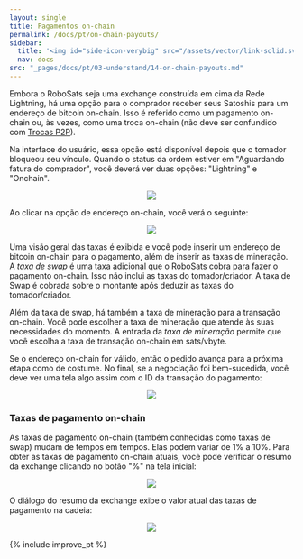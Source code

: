 ```yaml
---
layout: single
title: Pagamentos on-chain
permalink: /docs/pt/on-chain-payouts/
sidebar:
  title: '<img id="side-icon-verybig" src="/assets/vector/link-solid.svg"/>Pagamentos on-chain'
  nav: docs
src: "_pages/docs/pt/03-understand/14-on-chain-payouts.md"
---
```


Embora o RoboSats seja uma exchange construída em cima da Rede Lightning, há uma opção para o comprador receber seus Satoshis para um endereço de bitcoin on-chain. Isso é referido como um pagamento on-chain ou, às vezes, como uma troca on-chain (não deve ser confundido com [Trocas P2P](/docs/swaps)).

Na interface do usuário, essa opção está disponível depois que o tomador bloqueou seu vínculo. Quando o status da ordem estiver em "Aguardando fatura do comprador", você deverá ver duas opções: "Lightning" e "Onchain".

<div align="center">
    <img src="/assets/images/understand/14-on-chain-payouts/contract-box-on-waiting-for-buyer-invoice.png"/>
</div>

Ao clicar na opção de endereço on-chain, você verá o seguinte:

<div align="center">
    <img src="/assets/images/understand/14-on-chain-payouts/on-chain-box.png"/>
</div>

Uma visão geral das taxas é exibida e você pode inserir um endereço de bitcoin on-chain para o pagamento, além de inserir as taxas de mineração. A _taxa de swap_ é uma taxa adicional que o RoboSats cobra para fazer o pagamento on-chain. Isso não inclui as taxas do tomador/criador. A taxa de Swap é cobrada sobre o montante após deduzir as taxas do tomador/criador.

Além da taxa de swap, há também a taxa de mineração para a transação on-chain. Você pode escolher a taxa de mineração que atende às suas necessidades do momento. A entrada da _taxa de mineração_ permite que você escolha a taxa de transação on-chain em sats/vbyte.

Se o endereço on-chain for válido, então o pedido avança para a próxima etapa como de costume. No final, se a negociação foi bem-sucedida, você deve ver uma tela algo assim com o ID da transação do pagamento:

<div align="center">
    <img src="/assets/images/understand/14-on-chain-payouts/successful-trade-on-chain.png"/>
</div>

### Taxas de pagamento on-chain

As taxas de pagamento on-chain (também conhecidas como taxas de swap) mudam de tempos em tempos. Elas podem variar de 1% a 10%. Para obter as taxas de pagamento on-chain atuais, você pode verificar o resumo da exchange clicando no botão "%" na tela inicial:

<div align="center">
    <img src="/assets/images/understand/14-on-chain-payouts/exchange-info-icon.png"/>
</div>

O diálogo do resumo da exchange exibe o valor atual das taxas de pagamento na cadeia:

<div align="center">
    <img src="/assets/images/understand/14-on-chain-payouts/exchange-summary.png"/>
</div>

{% include improve_pt %}
